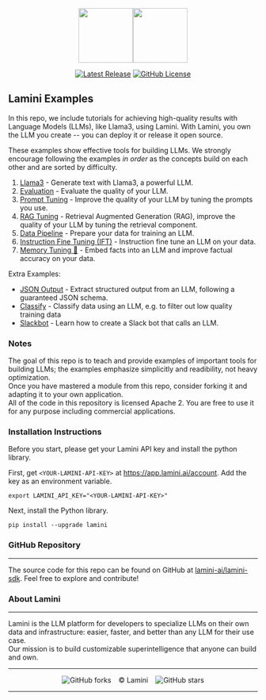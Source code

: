 <div align="center">
<img src="https://avatars.githubusercontent.com/u/130713213?s=200&v=4" width="110"><img src="https://huggingface.co/lamini/instruct-peft-tuned-12b/resolve/main/Lamini_logo.png?max-height=110" height="110">
</div>
<div align="center">

[![Latest Release](https://img.shields.io/badge/Latest%20Version-1.4.3-blue?logo=github)](https://github.com/lamini-ai/lamini-sdk/commits/main)
[![GitHub License](https://img.shields.io/github/license/lamini-ai/lamini)](https://github.com/lamini-ai/lamini-sdk/blob/main/LICENSE)</div>

## Lamini Examples

In this repo, we include tutorials for achieving high-quality results with Language Models (LLMs), like Llama3, using Lamini. With Lamini, you own the LLM you create -- you can deploy it or release it open source.

These examples show effective tools for building LLMs. We strongly encourage following the examples *in order* as the concepts build on each other and are sorted by difficulty.

1. [Llama3](01_llama3/README.md) - Generate text with Llama3, a powerful LLM.
2. [Evaluation](02_eval/README.md) - Evaluate the quality of your LLM.
3. [Prompt Tuning](03_prompt_tuning/README.md) - Improve the quality of your LLM by tuning the prompts you use.
4. [RAG Tuning](04_rag_tuning/README.md) - Retrieval Augmented Generation (RAG), improve the quality of your LLM by tuning the retrieval component.
5. [Data Pipeline](05_data_pipeline/README.md) - Prepare your data for training an LLM.
6. [Instruction Fine Tuning (IFT)](06_ift/README.md) - Instruction fine tune an LLM on your data.
7. [Memory Tuning 🔗](http://www.lamini.ai/blog/lamini-memory-tuning) - Embed facts into an LLM and improve factual accuracy on your data.

Extra Examples:
- [JSON Output](10_json_output/README.md) - Extract structured output from an LLM, following a guaranteed JSON schema.
- [Classify](07_classify/classify.md) - Classify data using an LLM, e.g. to filter out low quality training data
- [Slackbot](12_slackbot/README.md) - Learn how to create a Slack bot that calls an LLM.

### Notes

The goal of this repo is to teach and provide examples of important tools for building LLMs; the examples emphasize simplicitly and readibility, not heavy optimization.</br>  Once you have mastered a module from this repo, consider forking it and adapting it to your own application.</br>  All of the code in this repository is licensed Apache 2. You are free to use it for any purpose including commercial applications.

### Installation Instructions

Before you start, please get your Lamini API key and install the python library.

First, get `<YOUR-LAMINI-API-KEY>` at https://app.lamini.ai/account.
Add the key as an environment variable.
```
export LAMINI_API_KEY="<YOUR-LAMINI-API-KEY>"
```

Next, install the Python library.
```
pip install --upgrade lamini
```

### GitHub Repository
---
The source code for this repo can be found on GitHub at [lamini-ai/lamini-sdk](https://github.com/lamini-ai/lamini-sdk). Feel free to explore and contribute!

### About Lamini
---
Lamini is the LLM platform for developers to specialize LLMs on their own data and infrastructure: easier, faster, and better than any LLM for their use case.</br> Our mission is to build customizable superintelligence that anyone can build and own.

---

</div>
<div align="center">

![GitHub forks](https://img.shields.io/github/forks/lamini-ai/lamini-sdk) &ensp; © Lamini &ensp; ![GitHub stars](https://img.shields.io/github/stars/lamini-ai/lamini-sdk)

</div>

--------

